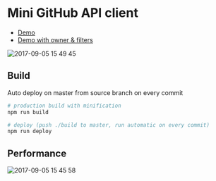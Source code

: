 # Mini GitHub API client
* [Demo](https://mharyst.github.io/github-api-client/)
* [Demo with owner & filters](https://mharyst.github.io/github-api-client/facebook/?sort=updated&order=desc&has_open_issues&starred_gt=200)

![2017-09-05 15 49 45](https://user-images.githubusercontent.com/20457772/30061897-e8138228-9251-11e7-9535-a89beae28ac6.png)

## Build
Auto deploy on master from source branch on every commit
``` bash
# production build with minification
npm run build

# deploy (push ./build to master, run automatic on every commit)
npm run deploy
```
## Performance

![2017-09-05 15 45 58](https://user-images.githubusercontent.com/20457772/30061825-92c4caac-9251-11e7-9878-9ddc43f74e3c.png)
